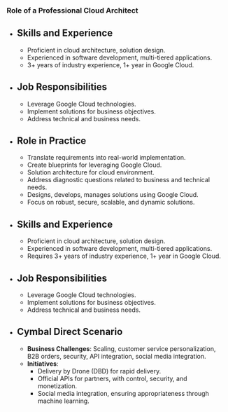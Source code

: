 ### Role of a Professional Cloud Architect

- ## **Skills and Experience**
  - Proficient in cloud architecture, solution design.
  - Experienced in software development, multi-tiered applications.
  - 3+ years of industry experience, 1+ year in Google Cloud.

- ## **Job Responsibilities**
  - Leverage Google Cloud technologies.
  - Implement solutions for business objectives.
  - Address technical and business needs.


- ## **Role in Practice**
  - Translate requirements into real-world implementation.
  - Create blueprints for leveraging Google Cloud.
  - Solution architecture for cloud environment.
  - Address diagnostic questions related to business and technical needs.
  - Designs, develops, manages solutions using Google Cloud.
  - Focus on robust, secure, scalable, and dynamic solutions.

- ## **Skills and Experience**
  - Proficient in cloud architecture, solution design.
  - Experienced in software development, multi-tiered applications.
  - Requires 3+ years of industry experience, 1+ year in Google Cloud.

- ## **Job Responsibilities**
  - Leverage Google Cloud technologies.
  - Implement solutions for business objectives.
  - Address technical and business needs.


- ## **Cymbal Direct Scenario**
  - **Business Challenges**: Scaling, customer service personalization, B2B orders, security, API integration, social media integration.
  - **Initiatives**:
    - Delivery by Drone (DBD) for rapid delivery.
    - Official APIs for partners, with control, security, and monetization.
    - Social media integration, ensuring appropriateness through machine learning.
